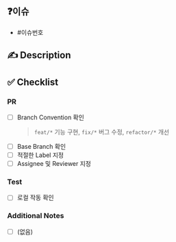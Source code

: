 ## ❓이슈
- #이슈번호

## :writing_hand: Description

<!-- 어떤 내용의 PR인지 작성해주세요. (ex. 메인 페이지 레이아웃 작업) -->
<!-- ⚠️ PR에는 해당 PR의 제목에 해당하는 내용만 들어가 있어야 합니다!  -->

## :white_check_mark: Checklist

### PR

<!-- 작성중인 PR인 경우, Draft 모드로 생성해주세요. -->

- [ ] Branch Convention 확인
  > `feat/*` 기능 구현, `fix/*` 버그 수정, `refactor/*` 개선
- [ ] Base Branch 확인
- [ ] 적절한 Label 지정
- [ ] Assignee 및 Reviewer 지정

### Test

- [ ] 로컬 작동 확인

### Additional Notes

<!-- 추가 사항이 있을 경우, Todo list를 작성해주세요. -->

- [ ] (없음)
